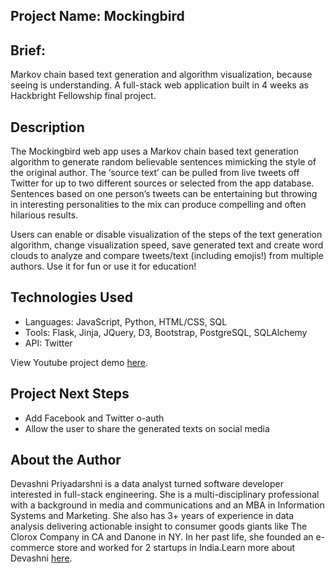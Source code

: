 ## Project Name: Mockingbird
## Brief: 
Markov chain based text generation and algorithm visualization, because seeing is understanding. A full-stack web application built in 4 weeks as Hackbright Fellowship final project.

## Description
The Mockingbird web app uses a Markov chain based text generation algorithm to generate random believable sentences mimicking the style of the original author. The ‘source text’ can be pulled from live tweets off Twitter for up to two different sources or selected from the app database. Sentences based on one person’s tweets can be entertaining but throwing in interesting personalities to the mix can produce compelling and often hilarious results.

Users can enable or disable visualization of the steps of the text generation algorithm, change visualization speed, save generated text and create word clouds to analyze and compare tweets/text (including emojis!) from multiple authors. Use it for fun or use it for education!

## <a name="technologiesused"></a>Technologies Used
- Languages: JavaScript, Python, HTML/CSS, SQL
- Tools: Flask, Jinja, JQuery, D3, Bootstrap, PostgreSQL, SQLAlchemy
- API: Twitter

View Youtube project demo [here](https://www.youtube.com/watch?v=JO8ANjfcFik&feature=youtu.be).

## <a name="nextsteps"></a>Project Next Steps
* Add Facebook and Twitter o-auth 
* Allow the user to share the generated texts on social media


## <a name="author"></a>About the Author
Devashni Priyadarshni is a data analyst turned software developer interested in full-stack engineering. She is a multi-disciplinary professional with a background in media and communications and an MBA in Information Systems and Marketing. She also has 3+ years of experience in data analysis delivering actionable insight to consumer goods giants like The Clorox Company in CA and Danone in NY.
In her past life, she founded an e-commerce store and worked for 2 startups in India.Learn more about Devashni [here](https://www.linkedin.com/in/devashni/).
